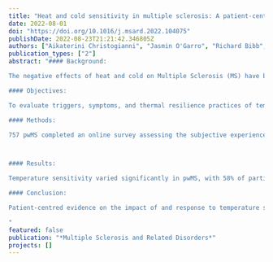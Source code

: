 ```yaml
---
title: "Heat and cold sensitivity in multiple sclerosis: A patient-centred perspective on triggers, symptoms, and thermal resilience practices"
date: 2022-08-01
doi: "https://doi.org/10.1016/j.msard.2022.104075"
publishDate: 2022-08-23T21:21:42.346805Z
authors: ["Aikaterini Christogianni", "Jasmin O'Garro", "Richard Bibb", "Ashleigh J Filtness", "Davide Filingeri"]
publication_types: ["2"]
abstract: "#### Background:

The negative effects of heat and cold on Multiple Sclerosis (MS) have been known for ∼100 years. Yet, we lack patient-centred investigations on temperature sensitivity in persons with MS (pwMS).

#### Objectives:

To evaluate triggers, symptoms, and thermal resilience practices of temperature sensitivity pwMS via a dedicated survey.

#### Methods:

757 pwMS completed an online survey assessing the subjective experience of temperature sensitivity. We performed descriptive statistics and regression analyses to evaluate association between individual factors and susceptibility/resilience to thermal stress.



#### Results:

Temperature sensitivity varied significantly in pwMS, with 58% of participants being heat sensitive only; 29% heat and cold sensitive; and 13% cold sensitive only (p<0.001). Yet, all pwMS: i) experienced hot and cold days as primary triggers; ii) reported fatigue as the most common worsening symptom, impacting walking and concentration; iii) used air conditioning and changes in clothing insulation as primary thermal resilience practices. Furthermore, certain individual factors (i.e. age, level of motor disability, experience of fatigue) were predictive of greater susceptibility to certain triggers (e.g. hot days) and symptoms (e.g. fatigue).

#### Conclusion:

Patient-centred evidence on the impact of and response to temperature sensitivity could play an important role in the development of individualised healthcare plans for temperature-sensitive pwMS.

"
featured: false
publication: "*Multiple Sclerosis and Related Disorders*"
projects: []
---
```

